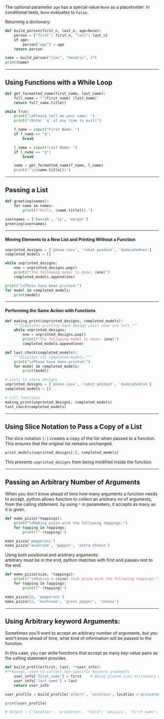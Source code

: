 

The optional parameter `age` has a special value `None` as a placeholder. In conditional tests, `None` evaluates to `False`.

Returning a dictionary:
```python
def build_person(first_n, last_n, age=None):
    person = {"first": first_n, "last": last_n}
    if age:
        person["age"] = age  
    return person

name = build_person("jimi", "hendrix", 27)
print(name)
```


---

## Using Functions with a While Loop

```python
def get_formatted_name(first_name, last_name):
    full_name = f"{first_name} {last_name}"
    return full_name.title()

while True:
    print("\nPlease tell me your name: ")
    print("(Enter 'q' at any time to exit)")

    f_name = input("First Name: ")
    if f_name == "q":
        break

    l_name = input("Last Name: ")
    if l_name == "q":
        break

    name = get_formatted_name(f_name, l_name)
    print(f"\n{name.title()}")
```


---

## Passing a List

```python
def greeting(names):
    for name in names:
        print(f"Hello, {name.title()}.")

usernames = ['hannah', 'ty', 'margot']
greeting(usernames)
```

---

#### Moving Elements to a New List and Printing Without a Function

```python
unprinted_designs = ['phone case', 'robot pendant', 'dodecahedron']
completed_models = []

while unprinted_designs:
    one = unprinted_designs.pop()
    print(f"The following model is done: {one}")
    completed_models.append(one)

print("\nThese have been printed:")
for model in completed_models:
    print(model)
```

---

#### Performing the Same Action with Functions

```python
def making_print(unprinted_designs, completed_models):
    """Simulates printing each design until none are left."""
    while unprinted_designs:
        one = unprinted_designs.pop()
        print(f"The following model is done: {one}")
        completed_models.append(one)

def last_check(completed_models):
    """Displays all completed models."""
    print("\nThese have been printed:")
    for model in completed_models:
        print(model)

# Lists to store designs
unprinted_designs = ['phone case', 'robot pendant', 'dodecahedron']
completed_models = []

# Call functions
making_print(unprinted_designs, completed_models)
last_check(completed_models)
```

---

## Using Slice Notation to Pass a Copy of a List

The slice notation `[:]` creates a copy of the list when passed to a function. This ensures that the original list remains unchanged.

```python
print_models(unprinted_designs[:], completed_models)
```

This prevents `unprinted_designs` from being modified inside the function.


---

## Passing an Arbitrary Number of Arguments

When you don't know ahead of time how many arguments a function needs to accept, python allows function to collect an arbitrary no of arguments, from the calling statement. by using `*` in parameters, it accepts as many as it is given.

```python
def make_pizza(*toppings):
    print("\nMaking pizza with the following toppings:")
    for topping in toppings:
        print(f"-{topping}")

make_pizza('pepperoni')
make_pizza('mushroom', 'pepper', 'extra cheese')
```

Using both positional and arbitrary arguments:        
arbitrary must be in the end, python matches with first and passes rest to the end.

```python
def make_pizza(size, *toppings):
    print(f"\nMaking a {size}-inch pizza with the following toppings:")
    for topping in toppings:
        print(f"-{topping}")

make_pizza(16, 'pepperoni')
make_pizza(12, 'mushroom', 'green pepper', 'cheese')
```

___

## Using Arbitrary keyword Arguments:

Sometimes you'll want to accept an arbitrary number of arguments, but you won't know ahead of time, what kind of information will be passed to the function.

In this case, you can write functions that accept as many key-value pairs as the calling statement provides.

```python
def build_profile(first, last, **user_info):        
#**kwargs, used to collect non-specific keyword arguments
    user_info['first_name'] = first    # Being placed into dictionary with keys
    user_info['last_name'] = last
    return user_info

user_profile = build_profile('albert', 'einstein', location ='princeton', field = 'physics')

print(user_profile)

# Output : {'location': 'princeton', 'field': 'physics', 'first_name': 'albert', 'last_name': 'einstein'}
```

